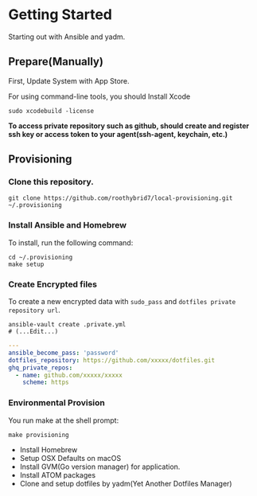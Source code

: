 # Getting Started

Starting out with Ansible and yadm.

## Prepare(Manually)

 First, Update System with App Store.

 For using command-line tools, you should Install Xcode

```shell
sudo xcodebuild -license
```

**To access private repository such as github, should create and register ssh key or access token to your agent(ssh-agent, keychain, etc.)**


## Provisioning

### Clone this repository.

```shell
git clone https://github.com/roothybrid7/local-provisioning.git ~/.provisioning
```

### Install Ansible and Homebrew

To install, run the following command:

```shell
cd ~/.provisioning
make setup
```

### Create Encrypted files

To create a new encrypted data with `sudo_pass` and `dotfiles private repository url`.

```shell
ansible-vault create .private.yml
# (...Edit...)
```

```yaml
---
ansible_become_pass: 'password'
dotfiles_repository: https://github.com/xxxxx/dotfiles.git
ghq_private_repos:
  - name: github.com/xxxxx/xxxxx
    scheme: https
```

### Environmental Provision
You run make at the shell prompt:

```shell
make provisioning
```

* Install Homebrew
* Setup OSX Defaults on macOS
* Install GVM(Go version manager) for application.
* Install ATOM packages
* Clone and setup dotfiles by yadm(Yet Another Dotfiles Manager)
